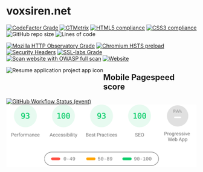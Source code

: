 # voxsiren.net
[![CodeFactor Grade](https://img.shields.io/codefactor/grade/github/TheVoxSiren/VoxSiren.github.io/main?logo=codecov&logoColor=f5f5f5)](https://www.codefactor.io/repository/github/thevoxsiren/voxsiren.github.io)
[![GTMetrix](https://img.shields.io/badge/GTmetrix-A-brightgreen)](https://gtmetrix.com/reports/voxsiren.net/1G0hUazX/)
[![HTML5 compliance](https://shields.io/badge/HTML5-invalid_3_warnings-yellow?&logo=html5&logoColor=f5f5f5)](https://validator.w3.org/nu/?doc=https%3A%2F%2Fvoxsiren.net%2F)
[![CSS3 compliance](https://shields.io/badge/CSS3-valid-brightgreen?logo=CSS3)](https://jigsaw.w3.org/css-validator/validator?uri=https%3A%2F%2Fvoxsiren.net)
![GitHub repo size](https://img.shields.io/github/repo-size/TheVoxSiren/VoxSiren.github.io)
![Lines of code](https://img.shields.io/tokei/lines/github.com/TheVoxSiren/VoxSiren.github.io)

[![Mozilla HTTP Observatory Grade](https://img.shields.io/mozilla-observatory/grade-score/voxsiren.net?publish)](https://observatory.mozilla.org/analyze/voxsiren.net)
[![Chromium HSTS preload](https://img.shields.io/hsts/preload/voxsiren.net)](https://hstspreload.org/?domain=voxsiren.net)
[![Security Headers](https://img.shields.io/security-headers?url=https%3A%2F%2Fvoxsiren.net)](https://securityheaders.com/?q=https%3A%2F%2Fvoxsiren.net&followRedirects=on)
[![SSL-labs Grade](https://img.shields.io/badge/SSL%20labs-A%2B-brightgreen)](https://www.ssllabs.com/ssltest/analyze.html?d=voxsiren.net)
[![Scan website with OWASP full scan](https://github.com/thevoxsiren/VoxSiren.github.io/workflows/Scan%20website%20with%20OWASP%20full%20scan/badge.svg)](https://github.com/TheVoxSiren/VoxSiren.github.io/actions?query=workflow%3A%22Scan+website+with+OWASP+full+scan%22)
[![Website](https://img.shields.io/website?url=https%3A%2F%2Fvoxsiren.net)](https://www.githubstatus.com/)



<img align="left" height="50" src="https://cdn.worldvectorlogo.com/logos/google-lighthouse-icon-may-2019-.svg" alt="Resume application project app icon">

## Mobile Pagespeed score
[![GitHub Workflow Status (event)](https://img.shields.io/github/workflow/status/TheVoxSiren/VoxSiren.github.io/Get%20Pagespeed%20results%20daily?event=schedule&label=Update%20pagespeed%20score&logo=github)](https://github.com/TheVoxSiren/VoxSiren.github.io/actions?query=workflow%3A%22Get+Pagespeed+results+daily%22)
[![Mobile pagespeed score](/reports/pagespeedresultmobile.svg "Mobile pagespeed score")](https://lighthouse-dot-webdotdevsite.appspot.com//lh/html?url=https%3A%2F%2Fvoxsiren.net%2F)
